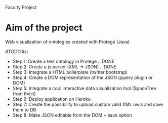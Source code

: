 Faculty Project

Aim of the project
==================

Web visualization of ontologies created with Protege (Java)

#TODO list

* Step 1: Create a test ontology in Protege 			.. DONE
* Step 2: Create a js parser (XML -> JSON)  			.. DONE
* Step 3: Integrate a HTML boilerplate (twitter bootstrap)
* Step 4: Create a DOM representation of the JSON (jquery plugin or DOM)
* Step 5: Integrate a cool interactive data visualization tool (SpaceTree from thejit)
* Step 6: Deploy application on Heroku
* Step 7: Create the possibility to upload custom valid XML owls and save them to DB
* Step 8: Make JSON editable from the DOM + save option
